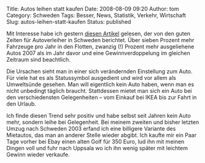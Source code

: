 Title: Autos leihen statt kaufen
Date: 2008-08-09 09:20
Author: tom
Category: Schweden
Tags: Besser, News, Statistik, Verkehr, Wirtschaft
Slug: autos-leihen-statt-kaufen
Status: published

Mit Interesse habe ich gestern [diesen
Artikel](http://www.dn.se/DNet/jsp/polopoly.jsp?d=3130&a=813026)
gelesen, der von den guten Zeiten für Autoverleiher in Schweden
berichtet. Über sieben Prozent mehr Fahrzeuge pro Jahr in den Flotten,
zwanzig (!) Prozent mehr ausgeliehene Autos 2007 als im Jahr davor und
eine Gewinnverdoppelung im gleichen Zeitraum sind beachtlich.

Die Ursachen sieht man in einer sich verändernden Einstellung zum Auto.
Für viele hat es als Statussymbol ausgedient und wird vor allem als
Umweltsünde gesehen. Man will eigentlich kein Auto haben, wenn man es
nicht unbedingt täglich braucht. Stattdessen mietet man sich ein Auto
bei den verschiedensten Gelegenheiten – vom Einkauf bei IKEA bis zur
Fahrt in den Urlaub.

Ich finde diesen Trend sehr positiv und habe selbst seit Jahren kein
Auto mehr, sondern leihe bei Gelegenheit. Bei meinem zweiten und bisher
letzten Umzug nach Schweden 2003 erfand ich eine billigere Variante des
Mietautos, das man an anderer Stelle wieder abgibt. Ich kaufte mir ein
Paar Tage vorher bei Ebay einen alten Golf für 350 Euro, lud ihn mit
meinen Dingen voll und fuhr nach Uppsala wo ich ihn wenig später mit
leichtem Gewinn wieder verkaufe.

